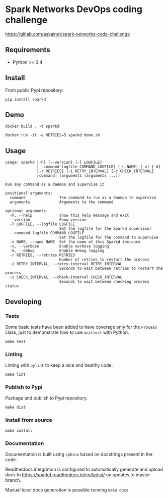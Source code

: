 # Spark Networks DevOps coding challenge

https://gitlab.com/askainet/spark-networks-code-challenge

Requirements
------------

- Python >= 3.4

Install
-------

From public Pypi repository:

```
pip install sparkd
```

Demo
----

```
docker build . -t sparkd

docker run -it -e RETRIES=5 sparkd demo.sh
```

Usage
-----

```
usage: sparkd [-h] [--version] [-l LOGFILE]
              [--command-logfile COMMAND_LOGFILE] [-n NAME] [-v] [-d]
              [-r RETRIES] [-i RETRY_INTERVAL] [-c CHECK_INTERVAL]
              [command] [arguments [arguments ...]]

Run any command as a daemon and supervise it

positional arguments:
  command               The command to run as a daemon to supervise
  arguments             Arguments to the command

optional arguments:
  -h, --help            show this help message and exit
  --version             Show version
  -l LOGFILE, --logfile LOGFILE
                        Set the logfile for the Sparkd supervisor
  --command-logfile COMMAND_LOGFILE
                        Set the logfile for the command to supervise
  -n NAME, --name NAME  Set the name of this Sparkd instance
  -v, --verbose         Enable verbose logging
  -d, --debug           Enable debug logging
  -r RETRIES, --retries RETRIES
                        Number of retries to restart the process
  -i RETRY_INTERVAL, --retry-interval RETRY_INTERVAL
                        Seconds to wait between retries to restart the process
  -c CHECK_INTERVAL, --check-interval CHECK_INTERVAL
                        Seconds to wait between checking process status
```

Developing
----------

### Tests

Some basic tests have been added to have coverage only for the `Process` class,
just to demonstrate how to use `unittest` with Python.

```
make test
```

### Linting

Linting with `pylint` to keep a nice and healthy code.

```
make lint
```

### Publish to Pypi

Package and publish to Pypi repository.

```
make dist
```

### Install from source

```
make install
```

### Documentation

Documentation is built using `sphinx` based on docstrings present in the code.

Readthedocs integration is configured to automatically generate and upload
docs to https://sparkd.readthedocs.io/en/latest/ on updates to master branch.

Manual local docs generation is possible running `make docs`
